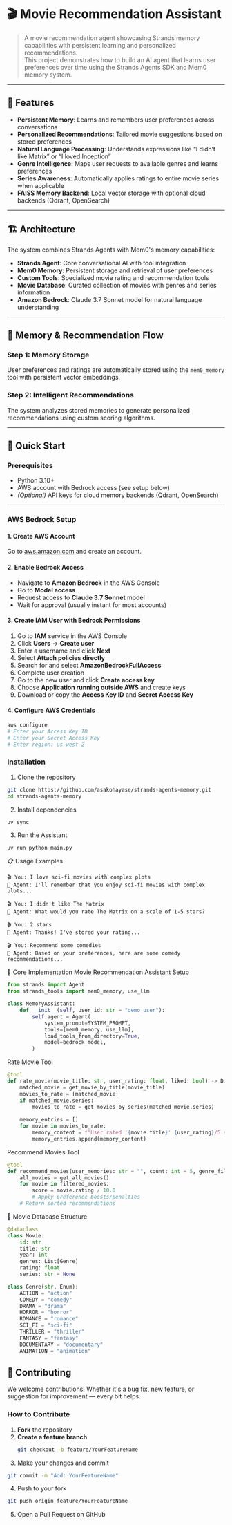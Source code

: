 # 🎬 Movie Recommendation Assistant

> A movie recommendation agent showcasing Strands memory capabilities with persistent learning and personalized recommendations.  
This project demonstrates how to build an AI agent that learns user preferences over time using the Strands Agents SDK and Mem0 memory system.

---

## 🌟 Features

- **Persistent Memory**: Learns and remembers user preferences across conversations  
- **Personalized Recommendations**: Tailored movie suggestions based on stored preferences  
- **Natural Language Processing**: Understands expressions like “I didn’t like Matrix” or “I loved Inception”  
- **Genre Intelligence**: Maps user requests to available genres and learns preferences  
- **Series Awareness**: Automatically applies ratings to entire movie series when applicable  
- **FAISS Memory Backend**: Local vector storage with optional cloud backends (Qdrant, OpenSearch)  

---

## 🏗️ Architecture

The system combines Strands Agents with Mem0's memory capabilities:

- **Strands Agent**: Core conversational AI with tool integration  
- **Mem0 Memory**: Persistent storage and retrieval of user preferences  
- **Custom Tools**: Specialized movie rating and recommendation tools  
- **Movie Database**: Curated collection of movies with genres and series information  
- **Amazon Bedrock**: Claude 3.7 Sonnet model for natural language understanding  

---

## 🧠 Memory & Recommendation Flow

### Step 1: Memory Storage  
User preferences and ratings are automatically stored using the `mem0_memory` tool with persistent vector embeddings.

### Step 2: Intelligent Recommendations  
The system analyzes stored memories to generate personalized recommendations using custom scoring algorithms.

---

## 🚀 Quick Start

### Prerequisites

- Python 3.10+  
- AWS account with Bedrock access (see setup below)  
- *(Optional)* API keys for cloud memory backends (Qdrant, OpenSearch)  

---

### AWS Bedrock Setup

#### 1. Create AWS Account  
Go to [aws.amazon.com](https://aws.amazon.com) and create an account.

#### 2. Enable Bedrock Access  

- Navigate to **Amazon Bedrock** in the AWS Console  
- Go to **Model access**
- Request access to **Claude 3.7 Sonnet** model  
- Wait for approval (usually instant for most accounts)

#### 3. Create IAM User with Bedrock Permissions

1. Go to **IAM** service in the AWS Console  
2. Click **Users** → **Create user**  
3. Enter a username and click **Next**  
4. Select **Attach policies directly**  
5. Search for and select **AmazonBedrockFullAccess**  
6. Complete user creation  
7. Go to the new user and click **Create access key**  
8. Choose **Application running outside AWS** and create keys  
9. Download or copy the **Access Key ID** and **Secret Access Key**

#### 4. Configure AWS Credentials

```bash
aws configure
# Enter your Access Key ID
# Enter your Secret Access Key
# Enter region: us-west-2
```

### Installation
1. Clone the repository
```bash
git clone https://github.com/asakohayase/strands-agents-memory.git
cd strands-agents-memory
```

2. Install dependencies
```
uv sync
```

3. Run the Assistant
```bash
uv run python main.py
```

📋 Usage Examples
```text
🎬 You: I love sci-fi movies with complex plots  
🤖 Agent: I'll remember that you enjoy sci-fi movies with complex plots...

🎬 You: I didn't like The Matrix  
🤖 Agent: What would you rate The Matrix on a scale of 1-5 stars?

🎬 You: 2 stars  
🤖 Agent: Thanks! I've stored your rating...

🎬 You: Recommend some comedies  
🤖 Agent: Based on your preferences, here are some comedy recommendations...
```

🔧 Core Implementation
Movie Recommendation Assistant Setup
```python
from strands import Agent
from strands_tools import mem0_memory, use_llm

class MemoryAssistant:
    def __init__(self, user_id: str = "demo_user"):
        self.agent = Agent(
            system_prompt=SYSTEM_PROMPT,
            tools=[mem0_memory, use_llm],
            load_tools_from_directory=True,
            model=bedrock_model,
        )
```
Rate Movie Tool
```python
@tool
def rate_movie(movie_title: str, user_rating: float, liked: bool) -> Dict[str, Any]:
    matched_movie = get_movie_by_title(movie_title)
    movies_to_rate = [matched_movie]
    if matched_movie.series:
        movies_to_rate = get_movies_by_series(matched_movie.series)
    
    memory_entries = []
    for movie in movies_to_rate:
        memory_content = f"User rated '{movie.title}' {user_rating}/5 stars..."
        memory_entries.append(memory_content)
```
Recommend Movies Tool
```python
@tool
def recommend_movies(user_memories: str = "", count: int = 5, genre_filter: str = None) -> Dict[str, Any]:
    all_movies = get_all_movies()
    for movie in filtered_movies:
        score = movie.rating / 10.0
        # Apply preference boosts/penalties
    # Return sorted recommendations
```
🎥 Movie Database Structure
```python
@dataclass
class Movie:
    id: str
    title: str
    year: int
    genres: List[Genre]
    rating: float
    series: str = None

class Genre(str, Enum):
    ACTION = "action"
    COMEDY = "comedy"
    DRAMA = "drama"
    HORROR = "horror"
    ROMANCE = "romance"
    SCI_FI = "sci-fi"
    THRILLER = "thriller"
    FANTASY = "fantasy"
    DOCUMENTARY = "documentary"
    ANIMATION = "animation"
```


## 🤝 Contributing

We welcome contributions! Whether it's a bug fix, new feature, or suggestion for improvement — every bit helps.

### How to Contribute
1. **Fork** the repository  
2. **Create a feature branch**  
   ```bash
   git checkout -b feature/YourFeatureName
   ```
3. Make your changes and commit
```bash
git commit -m "Add: YourFeatureName"
```
4. Push to your fork
```bash
git push origin feature/YourFeatureName
```
5. Open a Pull Request on GitHub


